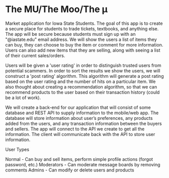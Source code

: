 # The MU/The Moo/The μ

Market application for Iowa State Students. The goal of this app is to create a secure place for students to trade tickets, textbooks, and anything else. The app will be secure because students must sign up with an "@iastate.edu" email address. We will show the users a list of items they can buy, they can choose to buy the item or comment for more information. Users can also add new items that they are selling, along with seeing a list of their current sales/orders.

Users will be given a 'user rating' in order to distinguish trusted users from potential scammers. In order to sort the results we show the users, we will construct a 'post rating' algorithm. This algorithm will generate a post rating based on the user rating and the number of hits on a particular item. We also thought about creating a recommendation algorithm, so that we can recommend products to the user based on their transaction history (could be a lot of work).

We will create a back-end for our application that will consist of some database and REST API to supply information to the mobile/web app. The database will store information about user’s preferences, any products added from the users, and any transaction information between the buyers and sellers. The app will connect to the API we create to get all the information. The client will communicate back with the API to store user information.


User Types

Normal - Can buy and sell items, perform simple profile actions (forgot password, etc.)
Moderators - Can moderate message boards by removing comments
Admins - Can modify or delete users and products